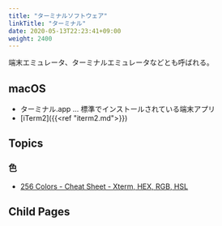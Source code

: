```yaml
---
title: "ターミナルソフトウェア"
linkTitle: "ターミナル"
date: 2020-05-13T22:23:41+09:00
weight: 2400
---
```


端末エミュレータ、ターミナルエミュレータなどとも呼ばれる。

## macOS

- ターミナル.app ... 標準でインストールされている端末アプリ
- [iTerm2]({{<ref "iterm2.md">}})

## Topics
### 色

- [256 Colors - Cheat Sheet - Xterm, HEX, RGB, HSL](https://jonasjacek.github.io/colors/)

## Child Pages
